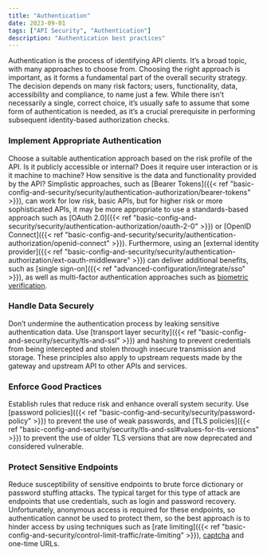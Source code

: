 ```yaml
---
title: "Authentication"
date: 2023-09-01
tags: ["API Security", "Authentication"]
description: "Authentication best practices"
---
```


Authentication is the process of identifying API clients. It’s a broad topic, with many approaches to choose from. Choosing the right approach is important, as it forms a fundamental part of the overall security strategy. The decision depends on many risk factors; users, functionality, data, accessibility and compliance, to name just a few. While there isn’t necessarily a single, correct choice, it’s usually safe to assume that some form of authentication is needed, as it’s a crucial prerequisite in performing subsequent identity-based authorization checks.

### Implement Appropriate Authentication

Choose a suitable authentication approach based on the risk profile of the API. Is it publicly accessible or internal? Does it require user interaction or is it machine to machine? How sensitive is the data and functionality provided by the API? Simplistic approaches, such as [Bearer Tokens]({{< ref "basic-config-and-security/security/authentication-authorization/bearer-tokens" >}}), can work for low risk, basic APIs, but for higher risk or more sophisticated APIs, it may be more appropriate to use a standards-based approach such as [OAuth 2.0]({{< ref "basic-config-and-security/security/authentication-authorization/oauth-2-0" >}}) or [OpenID Connect]({{< ref "basic-config-and-security/security/authentication-authorization/openid-connect" >}}). Furthermore, using an [external identity provider]({{< ref "basic-config-and-security/security/authentication-authorization/ext-oauth-middleware" >}}) can deliver additional benefits, such as [single sign-on]({{< ref "advanced-configuration/integrate/sso" >}}), as well as multi-factor authentication approaches such as [biometric verification](https://www.okta.com/identity-101/biometrics-secure-authentication).

### Handle Data Securely

Don’t undermine the authentication process by leaking sensitive authentication data. Use [transport layer security]({{< ref "basic-config-and-security/security/tls-and-ssl" >}}) and hashing to prevent credentials from being intercepted and stolen through insecure transmission and storage. These principles also apply to upstream requests made by the gateway and upstream API to other APIs and services.

### Enforce Good Practices

Establish rules that reduce risk and enhance overall system security. Use [password policies]({{< ref "basic-config-and-security/security/password-policy" >}}) to prevent the use of weak passwords, and [TLS policies]({{< ref "basic-config-and-security/security/tls-and-ssl#values-for-tls-versions" >}}) to prevent the use of older TLS versions that are now deprecated and considered vulnerable.

### Protect Sensitive Endpoints

Reduce susceptibility of sensitive endpoints to brute force dictionary or password stuffing attacks. The typical target for this type of attack are endpoints that use credentials, such as login and password recovery. Unfortunately, anonymous access is required for these endpoints, so authentication cannot be used to protect them, so the best approach is to hinder access by using techniques such as [rate limiting]({{< ref "basic-config-and-security/control-limit-traffic/rate-limiting" >}}), [captcha](https://en.wikipedia.org/wiki/CAPTCHA) and one-time URLs.
